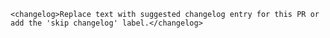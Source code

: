 `<changelog>Replace text with suggested changelog entry for this PR or add the 'skip changelog' label.</changelog>`

<!-- Examples: -->
<!-- `<changelog>Enabled newly loaded labels to appear faster on the screen.</changelog>` -->
<!-- `<changelog>Added an option to set the minimum and maximum pitch of a `Map`.</changelog>`-->
<!-- `<changelog>Introduced `in` expression for testing whether an item exists in an array or a substring exists in a string.</changelog>`
<!-- `<changelog>Significantly improved offline pack download performance by marking resources as used in batches.</changelog>`
<!-- `<changelog>Fixed a bug where non-overlapping symbols would be sorted incorrectly with `MGLSymbolStyleLayer.symbolSortKey`.</changelog>` -->
